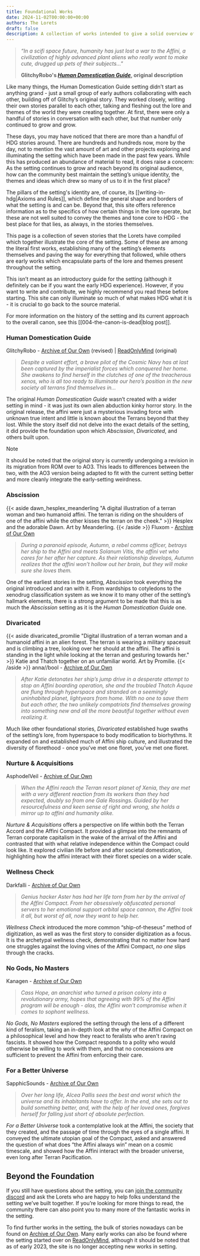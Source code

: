 ```yaml
---
title: Foundational Works
date: 2024-11-02T00:00:00+00:00
authors: The Lorets
draft: false
description: A collection of works intended to give a solid overview of the setting and its themes.
---
```


> _“In a scifi space future, humanity has just lost a war to the Affini, a civilization of highly advanced plant aliens who really want to make cute, drugged up pets of their subjects..."_
> 
> **GlitchyRobo's [_Human Domestication Guide_](https://readonlymind.com/@GlitchyRobo/HumanDomesticationGuide/), original description**

Like many things, the Human Domestication Guide setting didn’t start as anything grand - just a small group of early authors collaborating with each other, building off of Glitchy’s original story. They worked closely, writing their own stories parallel to each other, talking and fleshing out the lore and themes of the world they were creating together. At first, there were only a handful of stories in conversation with each other, but that number only continued to grow and grow.

These days, you may have noticed that there are more than a handful of HDG stories around. There are hundreds and hundreds now, more by the day, not to mention the vast amount of art and other projects exploring and illuminating the setting which have been made in the past few years. While this has produced an abundance of material to read, it does raise a concern: As the setting continues to grow and reach beyond its original audience, how can the community best maintain the setting’s unique identity, the themes and ideas which drew so many of us to it in the first place?

The pillars of the setting's identity are, of course, its [[writing-in-hdg|Axioms and Rules]], which define the general shape and borders of what the setting is and can be. Beyond that, this site offers reference information as to the specifics of how certain things in the lore operate, but these are not well suited to convey the themes and tone core to HDG - the best place for that lies, as always, in the stories themselves.

This page is a collection of seven stories that the Lorets have compiled which together illustrate the core of the setting. Some of these are among the literal first works, establishing many of the setting’s elements themselves and paving the way for everything that followed, while others are early works which encapsulate parts of the lore and themes present throughout the setting.

This isn’t meant as an introductory guide for the setting (although it definitely can be if you want the early HDG experience). However, if you want to write and contribute, we highly recommend you read these before starting. This site can only illuminate so much of what makes HDG what it is - it is crucial to go back to the source material.

For more information on the history of the setting and its current approach to the overall canon, see this [[004-the-canon-is-dead|blog post]].
### Human Domestication Guide
GlitchyRobo - [Archive of Our Own](https://archiveofourown.org/works/45190954/) (revised) | [ReadOnlyMind](https://readonlymind.com/@GlitchyRobo/HumanDomesticationGuide/) (original)

> *Despite a valiant effort, a brave pilot of the Cosmic Navy has at last been captured by the imperialist forces which conquered her home. She awakens to find herself in the clutches of one of the treacherous xenos, who is all too ready to illuminate our hero’s position in the new society all terrans find themselves in…*

The original *Human Domestication Guide* wasn’t created with a wider setting in mind - it was just its own alien abduction kinky horror story. In the original release, the affini were just a mysterious invading force with unknown true intent and little is known about the Terrans beyond that they lost. While the story itself did not delve into the exact details of the setting, it did provide the foundation upon which *Abscission*, *Divaricated*, and others built upon.

> [!NOTE]
> It should be noted that the original story is currently undergoing a revision in its migration from ROM over to AO3. This leads to differences between the two, with the AO3 version being adapted to fit with the current setting better and more cleanly integrate the early-setting weirdness.
### Abscission
{{< aside dawn_hesplex_meanderling "A digital illustration of a terran woman and two humanoid affini. The terran is riding on the shoulders of one of the affini while the other kisses the terran on the cheek." >}}
    Hesplex and the adorable Dawn.
    Art by Meanderling.
{{< /aside >}}
Fluxom - [Archive of Our Own](https://archiveofourown.org/works/44917270/)

> *During a paranoid episode, Autumn, a rebel comms officer, betrays her ship to the Affini and meets Solanum Vitis, the affini vet who cares for her after her capture. As their relationship develops, Autumn realizes that the affini won’t hollow out her brain, but they will make sure she loves them.*

One of the earliest stories in the setting, *Abscission* took everything the original introduced and ran with it. From wardships to cotyledons to the xenodrug classification system as we know it to many other of the setting’s hallmark elements, there is a strong argument to be made that this is as much the *Abscission* setting as it is the *Human Domestication Guide* one.
### Divaricated
{{< aside divaricated_promilie "Digital illustration of a terran woman and a humanoid affini in an alien forest. The terran is wearing a military spacesuit and is climbing a tree, looking over her should at the affini. The affini is standing in the light while looking at the terran and gesturing towards her." >}}
    Katie and Thatch together on an unfamiliar world.
    Art by Promilie.
{{< /aside >}}
anna//bool - [Archive of Our Own](https://archiveofourown.org/works/41618376/)

> *After Katie detonates her ship’s jump drive in a desperate attempt to stop an Affini boarding operation, she and the troubled Thatch Aquae are flung through hyperspace and stranded on a seemingly uninhabited planet, lightyears from home. With no one to save them but each other, the two unlikely compatriots find themselves growing into something new and all the more beautiful together without even realizing it.*

Much like other foundational stories, *Divaricated* established huge swaths of the setting’s lore, from hyperspace to body modification to biorhythms. It expanded on and established much of Affini ship culture, and illustrated the diversity of florethood - once you’ve met one floret, you’ve met one floret.
### Nurture & Acquisitions
AsphodelVeil - [Archive of Our Own](https://archiveofourown.org/works/48096388/)

> *When the Affini reach the Terran resort planet of Xenia, they are met with a very different reaction from its workers than they had expected, doubly so from one Gale Rossings. Guided by her resourcefulness and keen sense of right and wrong, she holds a mirror up to affini and humanity alike.*

*Nurture & Acquisitions* offers a perspective on life within both the Terran Accord and the Affini Compact. It provided a glimpse into the remnants of Terran corporate capitalism in the wake of the arrival of the Affini and contrasted that with what relative independence within the Compact could look like. It explored civilian life before and after societal domestication, highlighting how the affini interact with their floret species on a wider scale.
### Wellness Check
Darkfalli - [Archive of Our Own](https://archiveofourown.org/works/41249283/)

> *Genius hacker Aster has had her life torn from her by the arrival of the Affini Compact. From her obsessively obfuscated personal servers to her emotional support orbital space cannon, the Affini took it all, but worst of all, now they want to help her.*

*Wellness Check* introduced the more common “ship-of-theseus” method of digitization, as well as was the first story to consider digitization as a focus. It is the archetypal wellness check, demonstrating that no matter how hard one struggles against the loving vines of the Affini Compact, *no one* slips through the cracks.
### No Gods, No Masters
Kanagen - [Archive of Our Own](https://archiveofourown.org/works/44810131/)

> *Cass Hope, an anarchist who turned a prison colony into a revolutionary army, hopes that agreeing with 99% of the Affini program will be enough - alas, the Affini won't compromise when it comes to sophont wellness.*

*No Gods, No Masters* explored the setting through the lens of a different kind of feralism, taking an in-depth look at the *why* of the Affini Compact on a philosophical level and how they react to feralists who aren't raving fascists. It showed how the Compact responds to a polity who would otherwise be willing to work with them, and that no concessions are sufficient to prevent the Affini from enforcing their care.
### For a Better Universe
SapphicSounds - [Archive of Our Own](https://archiveofourown.org/works/47826115/)

> *Over her long life, Alcea Pallis sees the best and worst which the universe and its inhabitants have to offer. In the end, she sets out to build something better, and, with the help of her loved ones, forgives herself for falling just short of absolute perfection.*

*For a Better Universe* took a contemplative look at the Affini, the society that they created, and the passage of time through the eyes of a single affini. It conveyed the ultimate utopian goal of the Compact, asked and answered the question of what does “the Affini always win” mean on a cosmic timescale, and showed how the Affini interact with the broader universe, even long after Terran Pacification.
## Beyond the Foundation
If you still have questions about the setting, you can [join the community discord](http://discord.humandomestication.guide/) and ask the Lorets who are happy to help folks understand the setting we’ve built together. If you’re looking for more things to read, the community there can also point you to many more of the fantastic works in the setting.

To find further works in the setting, the bulk of stories nowadays can be found on [Archive of Our Own](https://archiveofourown.org/tags/Human%20Domestication%20Guide%20-%20GlitchyRobo/works). Many early works can also be found where the setting started over on [ReadOnlyMind](https://readonlymind.com/search/?q=%23Human_Domestication_Guide), although it should be noted that as of early 2023, the site is no longer accepting new works in setting.